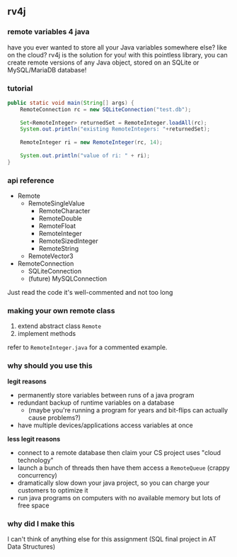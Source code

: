 ## rv4j
### remote variables 4 java
have you ever wanted to store all your Java variables somewhere else? like on the cloud? rv4j is the
solution for you! with this pointless library, you can create remote versions of any Java object, stored on
an SQLite or MySQL/MariaDB database! 

### tutorial
```java
public static void main(String[] args) {
    RemoteConnection rc = new SQLiteConnection("test.db");
    
    Set<RemoteInteger> returnedSet = RemoteInteger.loadAll(rc);
    System.out.println("existing RemoteIntegers: "+returnedSet);
    
    RemoteInteger ri = new RemoteInteger(rc, 14);
    
    System.out.println("value of ri: " + ri);
}
```

### api reference
* Remote
  * RemoteSingleValue
    * RemoteCharacter
    * RemoteDouble
    * RemoteFloat
    * RemoteInteger
    * RemoteSizedInteger
    * RemoteString
  * RemoteVector3
* RemoteConnection
  * SQLiteConnection
  * (future) MySQLConnection

Just read the code it's well-commented and not too long

### making your own remote class

1. extend abstract class `Remote`
2. implement methods

refer to `RemoteInteger.java` for a commented example.

### why should you use this
**legit reasons**
* permanently store variables between runs of a java program
* redundant backup of runtime variables on a database 
  * (maybe you're running a program for years and bit-flips can actually cause problems?)
* have multiple devices/applications access variables at once
  
  
**less legit reasons**
* connect to a remote database then claim your CS project uses "cloud technology"
* launch a bunch of threads then have them access a `RemoteQueue` (crappy concurrency)
* dramatically slow down your java project, so you can charge your customers to optimize it
* run java programs on computers with no available memory but lots of free space

### why did I make this

I can't think of anything else for this assignment (SQL final project in AT Data Structures)
